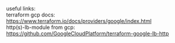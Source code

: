 useful links:  
terraform gcp docs: https://www.terraform.io/docs/providers/google/index.html  
http(s)-lb-module from gcp: https://github.com/GoogleCloudPlatform/terraform-google-lb-http
